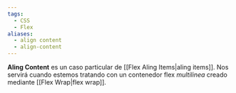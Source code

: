 ```yaml
---
tags:
  - CSS
  - Flex
aliases:
  - align content
  - align-content
---
```

**Aling Content** es un caso particular de [[Flex Aling Items|aling items]]. Nos servirá cuando estemos tratando con un contenedor flex *multilinea* creado mediante [[Flex Wrap|flex wrap]].